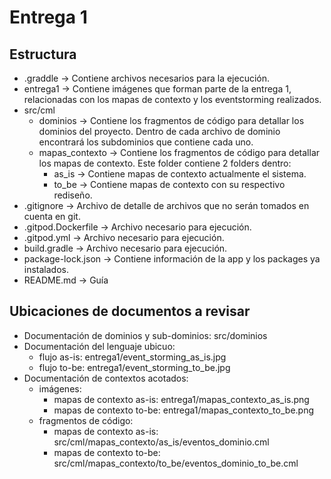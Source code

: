 # Entrega 1

## Estructura

* .graddle -> Contiene archivos necesarios para la ejecución.
* entrega1 -> Contiene imágenes que forman parte de la entrega 1, relacionadas con los mapas de contexto y los eventstorming realizados.
* src/cml
   * dominios -> Contiene los fragmentos de código para detallar los dominios del proyecto. Dentro de cada archivo de dominio encontrará los subdominios que contiene cada uno.
   * mapas_contexto -> Contiene los fragmentos de código para detallar los mapas de contexto. Este folder contiene 2 folders dentro: 
      * as_is -> Contiene mapas de contexto actualmente el sistema.
      * to_be -> Contiene mapas de contexto con su respectivo rediseño.
* .gitignore -> Archivo de detalle de archivos que no serán tomados en cuenta en git.
* .gitpod.Dockerfile -> Archivo necesario para ejecución.
* .gitpod.yml -> Archivo necesario para ejecución.
* build.gradle -> Archivo necesario para ejecución.
* package-lock.json -> Contiene información de la app y los packages ya instalados.
* README.md -> Guía

## Ubicaciones de documentos a revisar

* Documentación de dominios y sub-dominios: src/dominios
* Documentación del lenguaje ubicuo:
    * flujo as-is: entrega1/event_storming_as_is.jpg
    * flujo to-be: entrega1/event_storming_to_be.jpg
* Documentación de contextos acotados:
    * imágenes:
        * mapas de contexto as-is: entrega1/mapas_contexto_as_is.png
        * mapas de contexto to-be: entrega1/mapas_contexto_to_be.png
    * fragmentos de código:
        * mapas de contexto as-is: src/cml/mapas_contexto/as_is/eventos_dominio.cml
        * mapas de contexto to-be: src/cml/mapas_contexto/to_be/eventos_dominio_to_be.cml

